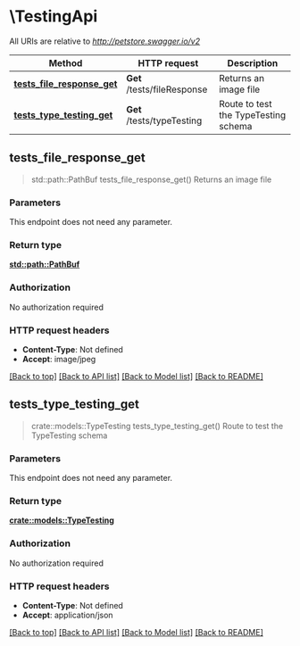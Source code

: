 # \TestingApi

All URIs are relative to *http://petstore.swagger.io/v2*

Method | HTTP request | Description
------------- | ------------- | -------------
[**tests_file_response_get**](TestingApi.md#tests_file_response_get) | **Get** /tests/fileResponse | Returns an image file
[**tests_type_testing_get**](TestingApi.md#tests_type_testing_get) | **Get** /tests/typeTesting | Route to test the TypeTesting schema



## tests_file_response_get

> std::path::PathBuf tests_file_response_get()
Returns an image file

### Parameters

This endpoint does not need any parameter.

### Return type

[**std::path::PathBuf**](std::path::PathBuf.md)

### Authorization

No authorization required

### HTTP request headers

- **Content-Type**: Not defined
- **Accept**: image/jpeg

[[Back to top]](#) [[Back to API list]](../README.md#documentation-for-api-endpoints) [[Back to Model list]](../README.md#documentation-for-models) [[Back to README]](../README.md)


## tests_type_testing_get

> crate::models::TypeTesting tests_type_testing_get()
Route to test the TypeTesting schema

### Parameters

This endpoint does not need any parameter.

### Return type

[**crate::models::TypeTesting**](TypeTesting.md)

### Authorization

No authorization required

### HTTP request headers

- **Content-Type**: Not defined
- **Accept**: application/json

[[Back to top]](#) [[Back to API list]](../README.md#documentation-for-api-endpoints) [[Back to Model list]](../README.md#documentation-for-models) [[Back to README]](../README.md)

